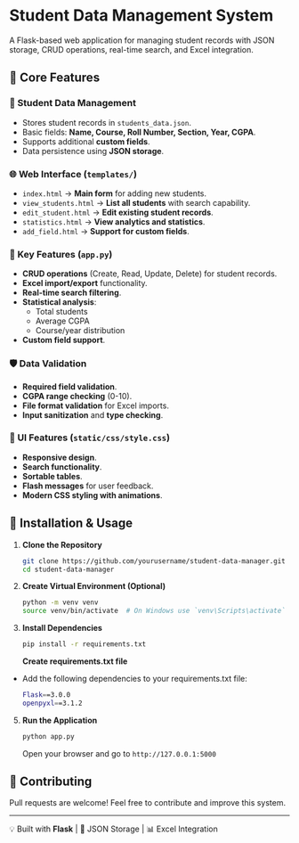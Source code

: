 # Student Data Management System

A Flask-based web application for managing student records with JSON storage, CRUD operations, real-time search, and Excel integration.

## 🚀 Core Features

### 📂 Student Data Management
- Stores student records in `students_data.json`.
- Basic fields: **Name, Course, Roll Number, Section, Year, CGPA**.
- Supports additional **custom fields**.
- Data persistence using **JSON storage**.

### 🌐 Web Interface (`templates/`)
- `index.html` → **Main form** for adding new students.
- `view_students.html` → **List all students** with search capability.
- `edit_student.html` → **Edit existing student records**.
- `statistics.html` → **View analytics and statistics**.
- `add_field.html` → **Support for custom fields**.

### 🔑 Key Features (`app.py`)
- **CRUD operations** (Create, Read, Update, Delete) for student records.
- **Excel import/export** functionality.
- **Real-time search filtering**.
- **Statistical analysis**:
  - Total students
  - Average CGPA
  - Course/year distribution
- **Custom field support**.

### 🛡️ Data Validation
- **Required field validation**.
- **CGPA range checking** (0-10).
- **File format validation** for Excel imports.
- **Input sanitization** and **type checking**.

### 🎨 UI Features (`static/css/style.css`)
- **Responsive design**.
- **Search functionality**.
- **Sortable tables**.
- **Flash messages** for user feedback.
- **Modern CSS styling with animations**.

## 📌 Installation & Usage

1. **Clone the Repository**
   ```bash
   git clone https://github.com/yourusername/student-data-manager.git
   cd student-data-manager
   ```

2. **Create Virtual Environment (Optional)**
   ```bash
   python -m venv venv
   source venv/bin/activate  # On Windows use `venv\Scripts\activate`
   ```

3. **Install Dependencies**
   ```bash
   pip install -r requirements.txt
   ```

   **Create requirements.txt file**
 - Add the following dependencies to your requirements.txt file:
    ```bash
    Flask==3.0.0
    openpyxl==3.1.2
    ```

5. **Run the Application**
   ```bash
   python app.py
   ```
   Open your browser and go to `http://127.0.0.1:5000`

## 🤝 Contributing
Pull requests are welcome! Feel free to contribute and improve this system.

---
💡 Built with **Flask** | 📄 JSON Storage | 📊 Excel Integration


